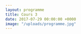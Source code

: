 ```yaml
---
layout: programme
title: Cours 3
date: 2017-07-29 00:00:00 +0000
image: "/uploads/programme.jpg"
---
```

